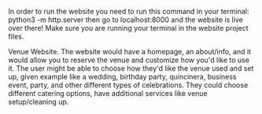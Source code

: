 In order to run the website you need to run this command in your terminal:
python3 -m http.server
then go to localhost:8000 and the website is live over there! 
Make sure you are running your terminal in the website project files.

Venue Website.
The website would have a homepage, an about/info, and it would allow you to reserve the venue and customize how you'd like to use it. The user might be able to choose how they'd like the venue used and set up, given example like a wedding, birthday party, quincinera, business event, party, and other different types of celebrations. They could choose different catering options, have additional services like venue setup/cleaning up.

